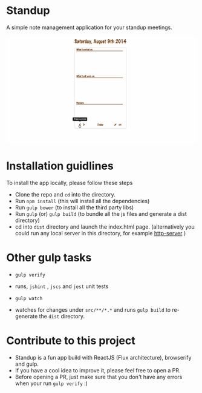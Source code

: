 Standup
=======

A simple note management application for your standup meetings.

![Standup](https://raw.githubusercontent.com/niki4810/standup/gh-pages/app-icons/standup-app-demo.gif "Standup")


# Installation guidlines

To install the app locally, please follow these steps

- Clone the repo and `cd` into the directory.
- Run `npm install` (this will install all the dependencies)
- Run `gulp bower` (to install all the third party libs)
- Run `gulp` (or) `gulp build` (to bundle all the js files and generate a dist directory)
- cd into `dist` directory and launch the index.html page. (alternatively you could run any local server in this directory, for example [http-server](https://www.npmjs.org/package/http-server) )


# Other gulp tasks

* `gulp verify` 
-  runs, `jshint` , `jscs` and `jest` unit tests

* `gulp watch`
- watches for changes under `src/**/*.*` and runs `gulp build` to re-generate the `dist` directory.

# Contribute to this project

- Standup is a fun app build with ReactJS (Flux architecture), browserify and gulp. 
- If you have a cool idea to improve it, please feel free to open a PR.
- Before opening a PR, just make sure that you don't have any errors when your run `gulp verify` :)


